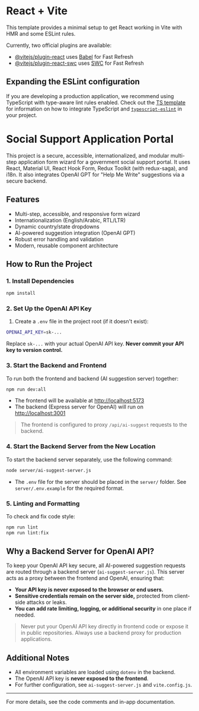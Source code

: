 # React + Vite

This template provides a minimal setup to get React working in Vite with HMR and some ESLint rules.

Currently, two official plugins are available:

- [@vitejs/plugin-react](https://github.com/vitejs/vite-plugin-react/blob/main/packages/plugin-react) uses [Babel](https://babeljs.io/) for Fast Refresh
- [@vitejs/plugin-react-swc](https://github.com/vitejs/vite-plugin-react/blob/main/packages/plugin-react-swc) uses [SWC](https://swc.rs/) for Fast Refresh

## Expanding the ESLint configuration

If you are developing a production application, we recommend using TypeScript with type-aware lint rules enabled. Check out the [TS template](https://github.com/vitejs/vite/tree/main/packages/create-vite/template-react-ts) for information on how to integrate TypeScript and [`typescript-eslint`](https://typescript-eslint.io) in your project.

# Social Support Application Portal

This project is a secure, accessible, internationalized, and modular multi-step application form wizard for a government social support portal. It uses React, Material UI, React Hook Form, Redux Toolkit (with redux-saga), and i18n. It also integrates OpenAI GPT for "Help Me Write" suggestions via a secure backend.

## Features

- Multi-step, accessible, and responsive form wizard
- Internationalization (English/Arabic, RTL/LTR)
- Dynamic country/state dropdowns
- AI-powered suggestion integration (OpenAI GPT)
- Robust error handling and validation
- Modern, reusable component architecture

## How to Run the Project

### 1. Install Dependencies

```bash
npm install
```

### 2. Set Up the OpenAI API Key

1. Create a `.env` file in the project root (if it doesn't exist):

```bash
OPENAI_API_KEY=sk-...
```

Replace `sk-...` with your actual OpenAI API key. **Never commit your API key to version control.**

### 3. Start the Backend and Frontend

To run both the frontend and backend (AI suggestion server) together:

```bash
npm run dev:all
```

- The frontend will be available at [http://localhost:5173](http://localhost:5173)
- The backend (Express server for OpenAI) will run on [http://localhost:3001](http://localhost:3001)

> The frontend is configured to proxy `/api/ai-suggest` requests to the backend.

### 4. Start the Backend Server from the New Location

To start the backend server separately, use the following command:

```bash
node server/ai-suggest-server.js
```

- The `.env` file for the server should be placed in the `server/` folder. See `server/.env.example` for the required format.

### 5. Linting and Formatting

To check and fix code style:

```bash
npm run lint
npm run lint:fix
```

## Why a Backend Server for OpenAI API?

To keep your OpenAI API key secure, all AI-powered suggestion requests are routed through a backend server (`ai-suggest-server.js`). This server acts as a proxy between the frontend and OpenAI, ensuring that:

- **Your API key is never exposed to the browser or end users.**
- **Sensitive credentials remain on the server side,** protected from client-side attacks or leaks.
- **You can add rate limiting, logging, or additional security** in one place if needed.

> Never put your OpenAI API key directly in frontend code or expose it in public repositories. Always use a backend proxy for production applications.

## Additional Notes

- All environment variables are loaded using `dotenv` in the backend.
- The OpenAI API key is **never exposed to the frontend**.
- For further configuration, see `ai-suggest-server.js` and `vite.config.js`.

---

For more details, see the code comments and in-app documentation.
